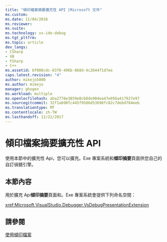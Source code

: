 ```yaml
---
title: "傾印檔案摘要擴充性 API |Microsoft 文件"
ms.custom: 
ms.date: 11/04/2016
ms.reviewer: 
ms.suite: 
ms.technology: vs-ide-debug
ms.tgt_pltfrm: 
ms.topic: article
dev_langs:
- CSharp
- VB
- FSharp
- C++
ms.assetid: bf008cdc-03f8-496b-868d-4c2644f1d7ee
caps.latest.revision: "4"
author: mikejo5000
ms.author: mikejo
manager: ghogen
ms.workload: multiple
ms.openlocfilehash: aba2778e3859e0cb0de984ea47e056a417927e97
ms.sourcegitcommit: 32f1a690fc445f9586d53698fc82c7debd784eeb
ms.translationtype: MT
ms.contentlocale: zh-TW
ms.lasthandoff: 12/22/2017
---
```

# <a name="dump-file-summary-extensibility-api"></a>傾印檔案摘要擴充性 API
使用本節中的擴充性 Api，您可以擴充。Exe 專案系統和**傾印摘要**頁面供您自己的自訂偵錯引擎。  
  
## <a name="in-this-section"></a>本節內容  
 用於擴充 Api**傾印摘要**頁面和。Exe 專案系統會提供下列命名空間：  
  
 <xref:Microsoft.VisualStudio.Debugger.VsDebugPresentationExtension>  
  
## <a name="see-also"></a>請參閱  
 [使用傾印檔案](../debugger/using-dump-files.md)